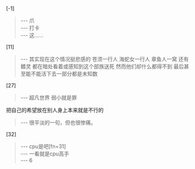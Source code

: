
[-1] 
>--- 爪<br>
>--- 打卡<br>
>--- 这……<br>

[11] 
>--- 其实现在这个情况挺悲感的
苍须一行人
海蛇女一行人
章鱼人一窝
还有鳍灵
都在暗处看着或感知到这个部族送死
然而他们却什么都得不到
最后甚至能不能活下去一部分都是未知数<br>

[27] 
>--- 超凡世界
弱小就是罪

把自己的希望放在别人身上本来就是不行的<br>
>--- 很平淡的一句，但也很惨痛。<br>

[32] 
>--- cpu是吧[fn=31]<br>
>--- 一看就是cpu高手<br>
>--- 6<br>
